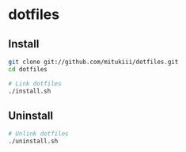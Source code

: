 # dotfiles

## Install

```sh
git clone git://github.com/mitukiii/dotfiles.git
cd dotfiles

# Link dotfiles
./install.sh
```

## Uninstall

```sh
# Unlink dotfiles
./uninstall.sh
```

